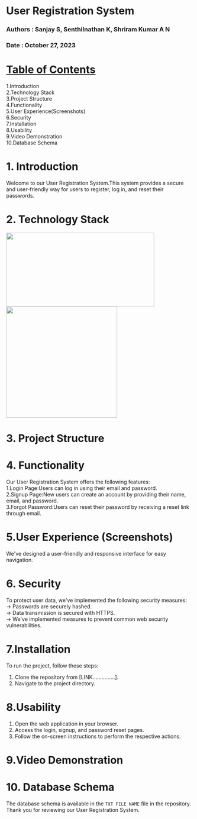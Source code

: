 # User Registration System
<h3>Authors : Sanjay S, Senthilnathan K, Shriram Kumar A N</h3>
<h3>Date : October 27, 2023 </h3>

# <u>Table of Contents</u>
1.Introduction<br>
2.Technology Stack<br>
3.Project Structure<br>
4.Functionality<br>
5.User Experience(Screenshots)<br>
6.Security<br>
7.Installation<br>
8.Usability<br>
9.Video Demonstration<br>
10.Database Schema<br>


# 1. Introduction
Welcome to our User Registration System.This system provides a secure and user-friendly way for users to register, log in, and reset their passwords.

# 2. Technology Stack
<span><img src="https://miro.medium.com/v2/resize:fit:5120/1*l4xICbIIYlz1OTymWCoUTw.jpeg" height="200px" width="400px">
<img src="https://upload.wikimedia.org/wikipedia/commons/thumb/2/27/PHP-logo.svg/1200px-PHP-logo.svg.png" heigth="200px" width="300px"></span>

# 3. Project Structure

# 4. Functionality
Our User Registration System offers the following features: <br>
1.Login Page:Users can log in using their email and password. <br>
2.Signup Page:New users can create an account by providing their name, email, and password. <br>
3.Forgot Password:Users can reset their password by receiving a reset link through email. 

# 5.User Experience (Screenshots)
We've designed a user-friendly and responsive interface for easy navigation. <br>

# 6. Security
To protect user data, we've implemented the following security measures: <br>
-> Passwords are securely hashed. <br>
-> Data transmission is secured with HTTPS. <br>
-> We've implemented measures to prevent common web security vulnerabilities. <br>

# 7.Installation

To run the project, follow these steps: <br>
1. Clone the repository from [LINK...............]. <br>
2. Navigate to the project directory.

# 8.Usability
1. Open the web application in your browser. <br>
2. Access the login, signup, and password reset pages. <br>
3. Follow the on-screen instructions to perform the respective actions.

# 9.Video Demonstration

# 10. Database Schema

The database schema is available in the `TXT FILE NAME` file in the repository. <br>
Thank you for reviewing our User Registration System.


